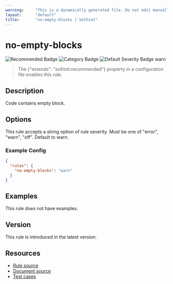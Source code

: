 ```yaml
---
warning:     "This is a dynamically generated file. Do not edit manually."
layout:      "default"
title:       "no-empty-blocks | Solhint"
---
```


# no-empty-blocks
![Recommended Badge](https://img.shields.io/badge/-Recommended-brightgreen)
![Category Badge](https://img.shields.io/badge/-Best%20Practise%20Rules-informational)
![Default Severity Badge warn](https://img.shields.io/badge/Default%20Severity-warn-yellow)
> The {"extends": "solhint:recommended"} property in a configuration file enables this rule.


## Description
Code contains empty block.

## Options
This rule accepts a string option of rule severity. Must be one of "error", "warn", "off". Default to warn.

### Example Config
```json
{
  "rules": {
    "no-empty-blocks": "warn"
  }
}
```


## Examples
This rule does not have examples.

## Version
This rule is introduced in the latest version.

## Resources
- [Rule source](https://github.com/protofire/solhint/tree/master/lib/rules/best-practises/no-empty-blocks.js)
- [Document source](https://github.com/protofire/solhint/tree/master/docs/rules/best-practises/no-empty-blocks.md)
- [Test cases](https://github.com/protofire/solhint/tree/master/test/rules/best-practises/no-empty-blocks.js)
